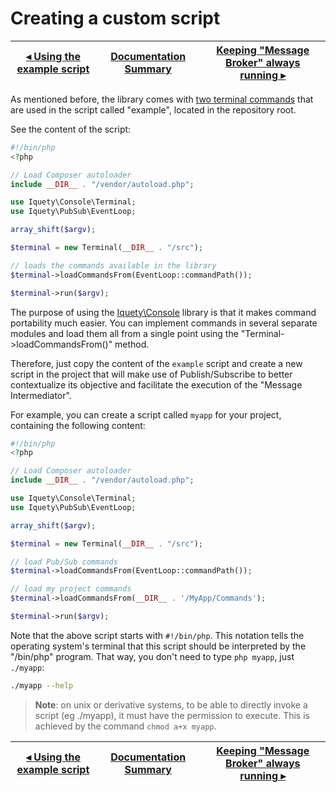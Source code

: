 # Creating a custom script

[◂ Using the example script](04-using-script-example.md) | [Documentation Summary](index.md) | [Keeping "Message Broker" always running ▸](06-keeping-running.md)
-- | -- | --

As mentioned before, the library comes with [two terminal commands](04-using-script-example.md) that are used in the script called "example", located in the repository root.

See the content of the script:

```php
#!/bin/php
<?php

// Load Composer autoloader
include __DIR__ . "/vendor/autoload.php";

use Iquety\Console\Terminal;
use Iquety\PubSub\EventLoop;

array_shift($argv);

$terminal = new Terminal(__DIR__ . "/src");

// loads the commands available in the library
$terminal->loadCommandsFrom(EventLoop::commandPath());

$terminal->run($argv);
```

The purpose of using the [Iquety\Console](https://github.com/iquety/console) library is that it makes command portability much easier. You can implement commands in several separate modules and load them all from a single point using the "Terminal->loadCommandsFrom()" method.

Therefore, just copy the content of the `example` script and create a new script in the project that will make use of Publish/Subscribe to better contextualize its objective and facilitate the execution of the "Message Intermediator".

For example, you can create a script called `myapp` for your project, containing the following content:

```php
#!/bin/php
<?php

// Load Composer autoloader
include __DIR__ . "/vendor/autoload.php";

use Iquety\Console\Terminal;
use Iquety\PubSub\EventLoop;

array_shift($argv);

$terminal = new Terminal(__DIR__ . "/src");

// load Pub/Sub commands
$terminal->loadCommandsFrom(EventLoop::commandPath());

// load my project commands
$terminal->loadCommandsFrom(__DIR__ . '/MyApp/Commands');

$terminal->run($argv);
```

Note that the above script starts with `#!/bin/php`. This notation tells the operating system's terminal that this script should be interpreted by the "/bin/php" program. That way, you don't need to type `php myapp`, just `./myapp`:

```bash
./myapp --help
```

> **Note**: on unix or derivative systems, to be able to directly invoke a script (eg ./myapp), it must have the permission to execute. This is achieved by the command `chmod a+x myapp`.

[◂ Using the example script](04-using-script-example.md) | [Documentation Summary](index.md) | [Keeping "Message Broker" always running ▸](06-keeping-running.md)
-- | -- | --
